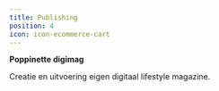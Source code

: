 ```yaml
---
title: Publishing
position: 4
icon: icon-ecommerce-cart
---
```


**Poppinette digimag**

Creatie en uitvoering eigen digitaal lifestyle magazine.